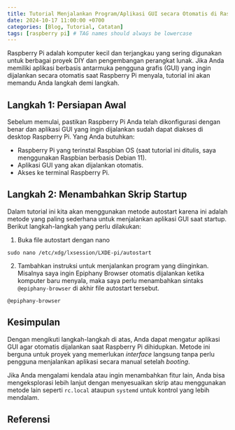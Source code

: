 ```yaml
---
title: Tutorial Menjalankan Program/Aplikasi GUI secara Otomatis di Raspberry Pi (Auto Start-up)
date: 2024-10-17 11:00:00 +0700
categories: [Blog, Tutorial, Catatan]
tags: [raspberry pi] # TAG names should always be lowercase
---
```


Raspberry Pi adalah komputer kecil dan terjangkau yang sering digunakan untuk berbagai proyek DIY dan pengembangan perangkat lunak. Jika Anda memiliki aplikasi berbasis antarmuka pengguna grafis (GUI) yang ingin dijalankan secara otomatis saat Raspberry Pi menyala, tutorial ini akan memandu Anda langkah demi langkah.

## Langkah 1: Persiapan Awal
Sebelum memulai, pastikan Raspberry Pi Anda telah dikonfigurasi dengan benar dan aplikasi GUI yang ingin dijalankan sudah dapat diakses di desktop Raspberry Pi.
Yang Anda butuhkan:
- Raspberry Pi yang terinstal Raspbian OS (saat tutorial ini ditulis, saya menggunakan Raspbian berbasis Debian 11).
- Aplikasi GUI yang akan dijalankan otomatis.
- Akses ke terminal Raspberry Pi.

## Langkah 2: Menambahkan Skrip Startup
Dalam tutorial ini kita akan menggunakan metode autostart karena ini adalah metode yang paling sederhana untuk menjalankan aplikasi GUI saat startup. Berikut langkah-langkah yang perlu dilakukan:
1. Buka file autostart dengan nano
```console
sudo nano /etc/xdg/lxsession/LXDE-pi/autostart
```
2. Tambahkan instruksi untuk menjalankan program yang diinginkan. Misalnya saya ingin Epiphany Browser otomatis dijalankan ketika komputer baru menyala, maka saya perlu menambahkan sintaks `@epiphany-browser` di akhir file autostart tersebut.
```console
@epiphany-browser
```

## Kesimpulan
Dengan mengikuti langkah-langkah di atas, Anda dapat mengatur aplikasi GUI agar otomatis dijalankan saat Raspberry Pi dihidupkan. Metode ini berguna untuk proyek yang memerlukan _interface_ langsung tanpa perlu pengguna menjalankan aplikasi secara manual setelah _booting_.

Jika Anda mengalami kendala atau ingin menambahkan fitur lain, Anda bisa mengeksplorasi lebih lanjut dengan menyesuaikan skrip atau menggunakan metode lain seperti `rc.local` ataupun `systemd` untuk kontrol yang lebih mendalam.

## Referensi
[^fn-nth-1]: [How to use Autostart - Raspberry Pi OS (Desktop)](https://forums.raspberrypi.com/viewtopic.php?p=1775783#p1775783)
